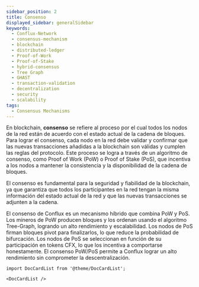```yaml
---
sidebar_position: 2
title: Consenso
displayed_sidebar: generalSidebar
keywords:
  - Conflux-Network
  - consensus-mechanism
  - blockchain
  - distributed-ledger
  - Proof-of-Work
  - Proof-of-Stake
  - hybrid-consensus
  - Tree Graph
  - GHAST
  - transaction-validation
  - decentralization
  - security
  - scalability
tags:
  - Consensus Mechanisms
---
```


En blockchain, **consenso** se refiere al proceso por el cual todos los nodos de la red están de acuerdo con el estado actual de la cadena de bloques. Para lograr el consenso, cada nodo en la red debe validar y confirmar que las nuevas transacciones añadidas a la blockchain son válidas y cumplen las reglas del protocolo. Este proceso se logra a través de un algoritmo de consenso, como Proof of Work (PoW) o Proof of Stake (PoS), que incentiva a los nodos a mantener la consistencia y la disponibilidad de la cadena de bloques.

El consenso es fundamental para la seguridad y fiabilidad de la blockchain, ya que garantiza que todos los participantes en la red tengan la misma información del estado actual de la red y que las nuevas transacciones se adjunten a la cadena.

El consenso de Conflux es un mecanismo híbrido que combina PoW y PoS. Los mineros de PoW producen bloques y los ordenan usando el algoritmo Tree-Graph, logrando un alto rendimiento y escalabilidad. Los nodos de PoS firman bloques pivot para finalizarlos, lo que reduce la probabilidad de bifurcación. Los nodos de PoS se seleccionan en función de su participación en tokens CFX, lo que los incentiva a comportarse honestamente. El consenso PoW/PoS permite a Conflux lograr un alto rendimiento sin comprometer la descentralización.

```mdx-code-block
import DocCardList from '@theme/DocCardList';

<DocCardList />
```
